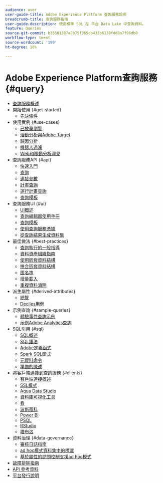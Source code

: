 ```yaml
---
audience: user
user-guide-title: Adobe Experience Platform 查詢服務說明
breadcrumb-title: 查詢服務指南
user-guide-description: 使用標準 SQL 在 平台 Data Lake 中查詢資料。
feature: Queries
source-git-commit: b35581387a8b75f365db433b6138fdd8a7f96db0
workflow-type: tm+mt
source-wordcount: '199'
ht-degree: 18%

---
```



# Adobe Experience Platform查詢服務 {#query}

- [查詢服務概述](home.md)
- 開始使用 {#get-started}
   - [先決條件](get-started/prerequisites.md)
- 使用實例 {#use-cases}
   - [已放棄瀏覽](use-cases/abandoned-browse.md)
   - [活動分析與Adobe Target](use-cases/activity-analysis-with-adobe-target.md)
   - [歸因分析](use-cases/attribution-analysis.md)
   - [機器人過濾](use-cases/bot-filtering.md)
   - [Web和移動分析洞見](use-cases/analytics-insights.md)
- 查詢服務API {#api}
   - [快速入門](api/getting-started.md)
   - [查詢](api/queries.md)
   - [連接參數](api/connection-parameters.md)
   - [計畫查詢](api/scheduled-queries.md)
   - [運行計畫查詢](api/runs-scheduled-queries.md)
   - [查詢模板](api/query-templates.md)
- 查詢服務UI {#ui}
   - [UI概述](ui/overview.md)
   - [查詢編輯器使用手冊](ui/user-guide.md)
   - [查詢模板](ui/query-templates.md)
   - [使用查詢服務憑據](ui/credentials.md)
   - [從查詢結果生成資料集](ui/create-datasets.md)
- 最佳做法 {#best-practices}
   - [查詢執行的一般指導](best-practices/writing-queries.md)
   - [資料資產組織指南](./best-practices/organize-data-assets.md)
   - [使用嵌套資料結構](best-practices/nested-data-structures.md)
   - [拼合嵌套資料結構](best-practices/flatten-nested-data.md)
   - [匿名塊](best-practices/anonymous-block.md)
   - [增量載入](best-practices/incremental-load.md)
   - [重複資料消除](best-practices/deduplication.md)
- 派生屬性 {#derived-attributes}
   - [總覽](derived-attributes/overview.md)
   - [Deciles用例](derived-attributes/deciles-use-case.md)
- 示例查詢 {#sample-queries}
   - [體驗事件查詢示例](sample-queries/experience-event.md)
   - [示例Adobe Analytics查詢](sample-queries/adobe-analytics.md)
- SQL引用 {#sql}
   - [SQL概述](sql/overview.md)
   - [SQL語法](sql/syntax.md)
   - [Adobe定義函式](sql/adobe-defined-functions.md)
   - [Spark SQL函式](sql/spark-sql-functions.md)
   - [元資料命令](sql/metadata.md)
   - [準備的陳述](sql/prepared-statements.md)
- 將客戶端連接到查詢服務 {#clients}
   - [客戶端連接概述](clients/overview.md)
   - [SSL模式](./clients/ssl-modes.md)
   - [Aqua Data Studio](clients/aqua-data-studio.md)
   - [資料庫可視化工具](./clients/dbvisulaizer.md)
   - [看](clients/looker.md)
   - [波斯蒂科](clients/postico.md)
   - [Power BI](clients/power-bi.md)
   - [PSQL](clients/psql.md)
   - [RStudio](clients/rstudio.md)
   - [塔布洛](clients/tableau.md)
- 資料治理 {#data-governance}
   - [審核日誌指南](data-governance/audit-log-guide.md)
   - [ad hoc模式資料集中的標識](data-governance/ad-hoc-schema-identities.md)
   - [基於屬性的訪問控制支援ad hoc模式](./data-governance/ad-hoc-schema-labels.md)
- [故障排除指南](troubleshooting-guide.md)
- [API 參考資料](https://www.adobe.io/experience-platform-apis/references/query-service/)
- [平台發行說明](https://www.adobe.com/go/platform-release-notes-en)